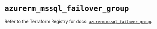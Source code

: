 # `azurerm_mssql_failover_group`

Refer to the Terraform Registry for docs: [`azurerm_mssql_failover_group`](https://registry.terraform.io/providers/hashicorp/azurerm/4.8.0/docs/resources/mssql_failover_group).
